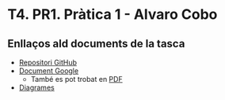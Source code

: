 # T4. PR1. Pràtica 1 - Alvaro Cobo
## Enllaços ald documents de la tasca
- [Repositori GitHub](https://github.com/alCobo01/T4-PR1_Practica1)
- [Document Google](https://docs.google.com/document/d/1y1jdsYgzPVZIqYZkk17JizZ4YX82FP-z4dM8xT_izf0/edit?usp=sharing)
    - També es pot trobat en [PDF](docs/T4.%20PR1.%20Pràctica%201%20-%20Documentació%20-%20Alvaro%20Cobo.pdf)
- [Diagrames](docs/)